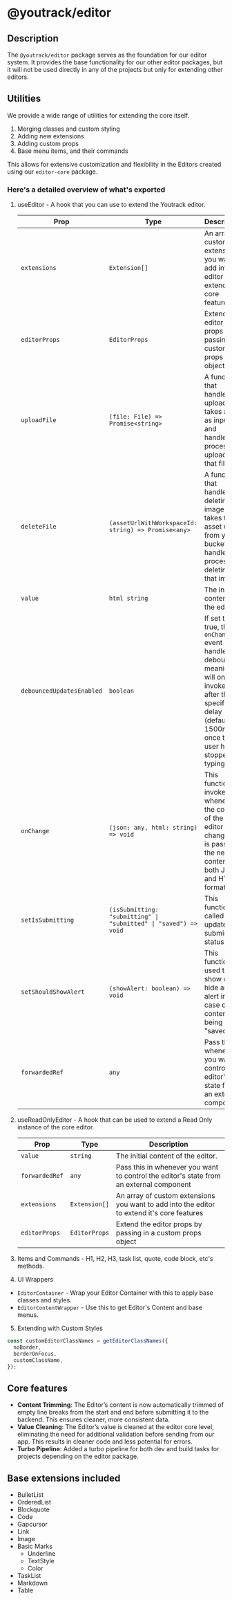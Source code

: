 # @youtrack/editor

## Description

The `@youtrack/editor` package serves as the foundation for our editor system. It provides the base functionality for our other editor packages, but it will not be used directly in any of the projects but only for extending other editors.

## Utilities

We provide a wide range of utilities for extending the core itself.

1. Merging classes and custom styling
2. Adding new extensions
3. Adding custom props
4. Base menu items, and their commands

This allows for extensive customization and flexibility in the Editors created using our `editor-core` package.

### Here's a detailed overview of what's exported

1. useEditor - A hook that you can use to extend the Youtrack editor.

   | Prop                      | Type                                                             | Description                                                                                                                                                             |
   | ------------------------- | ---------------------------------------------------------------- | ----------------------------------------------------------------------------------------------------------------------------------------------------------------------- |
   | `extensions`              | `Extension[]`                                                    | An array of custom extensions you want to add into the editor to extend it's core features                                                                              |
   | `editorProps`             | `EditorProps`                                                    | Extend the editor props by passing in a custom props object                                                                                                             |
   | `uploadFile`              | `(file: File) => Promise<string>`                                | A function that handles file upload. It takes a file as input and handles the process of uploading that file.                                                           |
   | `deleteFile`              | `(assetUrlWithWorkspaceId: string) => Promise<any>`              | A function that handles deleting an image. It takes the asset url from your bucket and handles the process of deleting that image.                                      |
   | `value`                   | `html string`                                                    | The initial content of the editor.                                                                                                                                      |
   | `debouncedUpdatesEnabled` | `boolean`                                                        | If set to true, the `onChange` event handler is debounced, meaning it will only be invoked after the specified delay (default 1500ms) once the user has stopped typing. |
   | `onChange`                | `(json: any, html: string) => void`                              | This function is invoked whenever the content of the editor changes. It is passed the new content in both JSON and HTML formats.                                        |
   | `setIsSubmitting`         | `(isSubmitting: "submitting" \| "submitted" \| "saved") => void` | This function is called to update the submission status.                                                                                                                |
   | `setShouldShowAlert`      | `(showAlert: boolean) => void`                                   | This function is used to show or hide an alert in case of content not being "saved".                                                                                    |
   | `forwardedRef`            | `any`                                                            | Pass this in whenever you want to control the editor's state from an external component                                                                                 |

2. useReadOnlyEditor - A hook that can be used to extend a Read Only instance of the core editor.

   | Prop           | Type          | Description                                                                                |
   | -------------- | ------------- | ------------------------------------------------------------------------------------------ |
   | `value`        | `string`      | The initial content of the editor.                                                         |
   | `forwardedRef` | `any`         | Pass this in whenever you want to control the editor's state from an external component    |
   | `extensions`   | `Extension[]` | An array of custom extensions you want to add into the editor to extend it's core features |
   | `editorProps`  | `EditorProps` | Extend the editor props by passing in a custom props object                                |

3. Items and Commands - H1, H2, H3, task list, quote, code block, etc's methods.

4. UI Wrappers

- `EditorContainer` - Wrap your Editor Container with this to apply base classes and styles.
- `EditorContentWrapper` - Use this to get Editor's Content and base menus.

5. Extending with Custom Styles

```ts
const customEditorClassNames = getEditorClassNames({
  noBorder,
  borderOnFocus,
  customClassName,
});
```

## Core features

- **Content Trimming**: The Editor’s content is now automatically trimmed of empty line breaks from the start and end before submitting it to the backend. This ensures cleaner, more consistent data.
- **Value Cleaning**: The Editor’s value is cleaned at the editor core level, eliminating the need for additional validation before sending from our app. This results in cleaner code and less potential for errors.
- **Turbo Pipeline**: Added a turbo pipeline for both dev and build tasks for projects depending on the editor package.

## Base extensions included

- BulletList
- OrderedList
- Blockquote
- Code
- Gapcursor
- Link
- Image
- Basic Marks
  - Underline
  - TextStyle
  - Color
- TaskList
- Markdown
- Table

